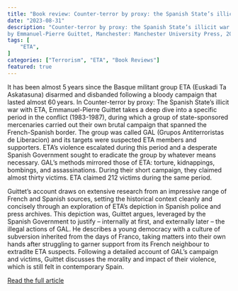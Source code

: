 ```yaml
---
title: "Book review: Counter-terror by proxy: the Spanish State’s illicit war with ETA"
date: "2023-08-31"
description: "Counter-terror by proxy: the Spanish State’s illicit war with ETA
by Emmanuel-Pierre Guittet, Manchester: Manchester University Press, 2021, 201 pp., £80 (UK) (Hardback), ISBN: 9781526158826"
tags: [
    "ETA",
]
categories: ["Terrorism", "ETA", "Book Reviews"]
featured: true
---
```


It has been almost 5 years since the Basque militant group ETA (Euskadi Ta Askatasuna) disarmed and disbanded following a bloody campaign that lasted almost 60 years. In Counter-terror by proxy: The Spanish State’s illicit war with ETA, Emmanuel-Pierre Guittet takes a deep dive into a specific period in the conflict (1983-1987), during which a group of state-sponsored mercenaries carried out their own brutal campaign that spanned the French-Spanish border. The group was called GAL (Grupos Antiterroristas de Liberacion) and its targets were suspected ETA members and supporters. ETA’s violence escalated during this period and a desperate Spanish Government sought to eradicate the group by whatever means necessary. GAL’s methods mirrored those of ETA: torture, kidnappings, bombings, and assassinations. During their short campaign, they claimed almost thirty victims. ETA claimed 212 victims during the same period.

Guittet’s account draws on extensive research from an impressive range of French and Spanish sources, setting the historical context cleanly and concisely through an exploration of ETA’s depiction in Spanish police and press archives. This depiction was, Guittet argues, leveraged by the Spanish Government to justify – internally at first, and externally later – the illegal actions of GAL. He describes a young democracy with a culture of subversion inherited from the days of Franco, taking matters into their own hands after struggling to garner support from its French neighbour to extradite ETA suspects. Following a detailed account of GAL’s campaign and victims, Guittet discusses the morality and impact of their violence, which is still felt in contemporary Spain.

[Read the full article](https://www.tandfonline.com/eprint/5RJAAM5HTPIMJQUPA3P3/full?target=10.1080/17539153.2023.2251226)
